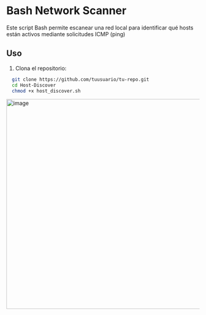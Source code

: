 # Bash Network Scanner

Este script Bash permite escanear una red local para identificar qué hosts están activos mediante solicitudes ICMP (ping)

## Uso

1. Clona el repositorio:

```bash
  git clone https://github.com/tuusuario/tu-repo.git
  cd Host-Discover
  chmod +x host_discover.sh
```

<img width="1195" height="548" alt="image" src="https://github.com/user-attachments/assets/0cc6b746-769d-4485-9fc3-359c88cf9eb4" />
